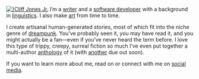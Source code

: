 [![}Cliff Jones Jr.](cliff-2021)](/social) I’m a [writer](/writing) and a [software developer](/coding) with a background in [linguistics](/language). I also make [art](/art) from time to time.

I create artisanal human-generated stories, most of which fit into the niche genre of [dreampunk](https://whatisdreampunk.com/). You’ve probably seen it, you may have read it, and you might actually be a fan—even if you’ve never heard the term before. I love this type of trippy, creepy, surreal fiction so much I’ve even put together a multi-author [anthology](https://whatisdreampunk.com/mirrormaze) of it (with [another](https://whatisdreampunk.com/somniscope) due out soon).

If you want to learn more about me, read on or connect with me on [social media](/social).
